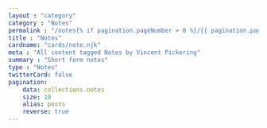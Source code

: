 ```yaml
---
layout : "category"
category : "Notes"
permalink : "/notes{% if pagination.pageNumber > 0 %}/{{ pagination.pageNumber + 1}}{% endif %}/"
title : "Notes"
cardname: "cards/note.njk"
meta : "All content tagged Notes by Vincent Pickering"
summary : "Short form notes"
type : "Notes"
twitterCard: false
pagination:
    data: collections.notes
    size: 10
    alias: posts
    reverse: true
---
```

